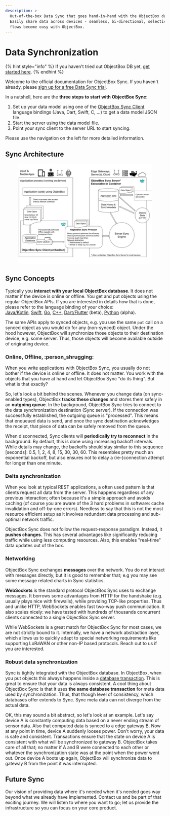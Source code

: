 ```yaml
---
description: >-
  Out-of-the-box Data Sync that goes hand-in-hand with the ObjectBox database.
  Easily share data across devices - seamless, bi-directional, selective data
  flows become easy with ObjectBox.
---
```


# Data Synchronization

{% hint style="info" %}
If you haven't tried out ObjectBox DB yet, [get started here](https://objectbox.io/offline-first-mobile-database/).
{% endhint %}

Welcome to the official documentation for ObjectBox Sync. If you haven't already, please [sign up for a free Data Sync trial](https://objectbox.io/sync/).&#x20;

In a nutshell, here are the **three steps to start with ObjectBox Sync**:

1. Set up your data model using one of the [ObjectBox Sync Client](sync-client.md) language bindings (Java, Dart, Swift, C, ...) to get a data model JSON file.
2. Start the server using the data model file.
3. Point your sync client to the server URL to start syncing.

Please use the navigation on the left for more detailed information.

## Sync Architecture

<figure><img src=".gitbook/assets/Sync Architecture for Docs.jpg" alt=""><figcaption></figcaption></figure>

## Sync Concepts

Typically you **interact with your local ObjectBox database**. It does not matter if the device is online or offline. You get and put objects using the regular ObjectBox APIs. If you are interested in details how that is done, please refer to the language binding of your choice:\
[Java/Kotlin](https://docs.objectbox.io/), [Swift](https://swift.objectbox.io/), [Go](https://golang.objectbox.io/), [C++](https://cpp.objectbox.io/), [Dart/Flutter](https://github.com/objectbox/objectbox-dart) (beta), [Python](https://github.com/objectbox/objectbox-python) (alpha).

The same APIs apply to synced objects, e.g. you use the same `put` call on a synced object as you would do for any (non-synced) object. Under the hood however, ObjectBox will synchronize those objects to their destination device, e.g. some server. Thus, those objects will become available outside of originating device.

### Online, Offline, :person\_shrugging:

When you write applications with ObjectBox Sync, you usually do not bother if the device is online or offline. It does not matter. You work with the objects that you have at hand and let ObjectBox Sync "do its thing". But what is that exactly?

So, let's look a bit behind the scenes. Whenever you change data (on sync-enabled types), ObjectBox **tracks these changes** and stores them safely in an **outgoing queue**. In the background, ObjectBox Sync tries to connect to the data synchronization destination (Sync server). If the connection was successfully established, the outgoing queue is "processed". This means that enqueued data is send, and once the sync destination acknowledges the receipt, that piece of data can be safely removed from the queue.

When disconnected, Sync clients will **periodically try to reconnect** in the background. By default, this is done using increasing backoff intervals. While details may change, the backoffs should stay similar to this sequence \[seconds]: 0.5, 1, 2, 4, 8, 15, 30, 30, 60. This resembles pretty much an exponential backoff, but also ensures not to delay a (re-)connection attempt for longer than one minute.

### Delta synchronization

When you look at typical REST applications, a often used pattern is that clients request all data from the server. This happens regardless of any previous interaction; often because it's a simple approach and avoids caching (of course you are aware of the 3 hard problems in software: cache invalidation and off-by-one errors). Needless to say that this is not the most resource efficient setup as it involves redundant data processing and sub-optimal network traffic.

ObjectBox Sync does not follow the request-response paradigm. Instead, it **pushes changes**. This has several advantages like significantly reducing traffic while using less computing resources. Also, this enables "real-time" data updates out of the box.

### Networking

ObjectBox Sync exchanges **messages** over the network. You do not interact with messages directly, but it is good to remember that; e.g you may see some message related charts in Sync statistics.

**WebSockets** is the standard protocol ObjectBox Sync uses to exchange messages. It borrows some advantages from HTTP for the handshake (e.g. usually plays nice with firewalls), while providing TCP-like properties. Thus and unlike HTTP, WebSockets enables fast two-way push communication. It also scales nicely: we have tested with hundreds of thousands concurrent clients connected to a single ObjectBox Sync server.

While WebSockets is a great match for ObjectBox Sync for most cases, we are not strictly bound to it. Internally, we have a network abstraction layer, which allows us to quickly adapt to special networking requirements like supporting LoRaWAN or other non-IP based protocols. Reach out to us if you are interested.

### Robust data synchronization

Sync is tightly integrated with the ObjectBox database. In ObjectBox, when you put objects this always happens inside a [database transaction](https://en.wikipedia.org/wiki/Database\_transaction). This is great to ensure that your data is always consistent. A cool thing about ObjectBox Sync is that it uses **the same database transaction** for meta data used by synchronization. Thus, that though level of consistency, which databases offer extends to Sync. Sync meta data can not diverge from the actual data.

OK, this may sound a bit abstract, so let's look at an example. Let's say device A is constantly computing data based on a never ending stream of sensor data. Also that computed data is synced to a edge gateway B. Now at any point in time, device A suddenly looses power. Don't worry, your data is safe and consistent. Transactions ensure that the state on device A is consistent with what will be synchronized to gateway B. ObjectBox takes care of all that; no matter if A and B were connected to each other or whatever the synchronization state was at the point when the power went out. Once device A boots up again, ObjectBox will synchronize data to gateway B from the point it was interrupted.

## Future Sync

Our vision of providing data where it's needed when it's needed goes way beyond what we already have implemented. Contact us and be part of that exciting journey. We will listen to where you want to go; let us provide the infrastructure so you can focus on your core product.
